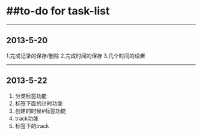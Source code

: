 ##to-do  for task-list
====================

--------------------
2013-5-20
--------------------
1.完成记录的保存/删除
2.完成时间的保存
3.几个时间的设置

--------------------
2013-5-22
--------------------
1. 分类标签功能
2. 标签下面的计时功能
3. 创建的时候#标签功能
4. track功能
5. 标签下的track
